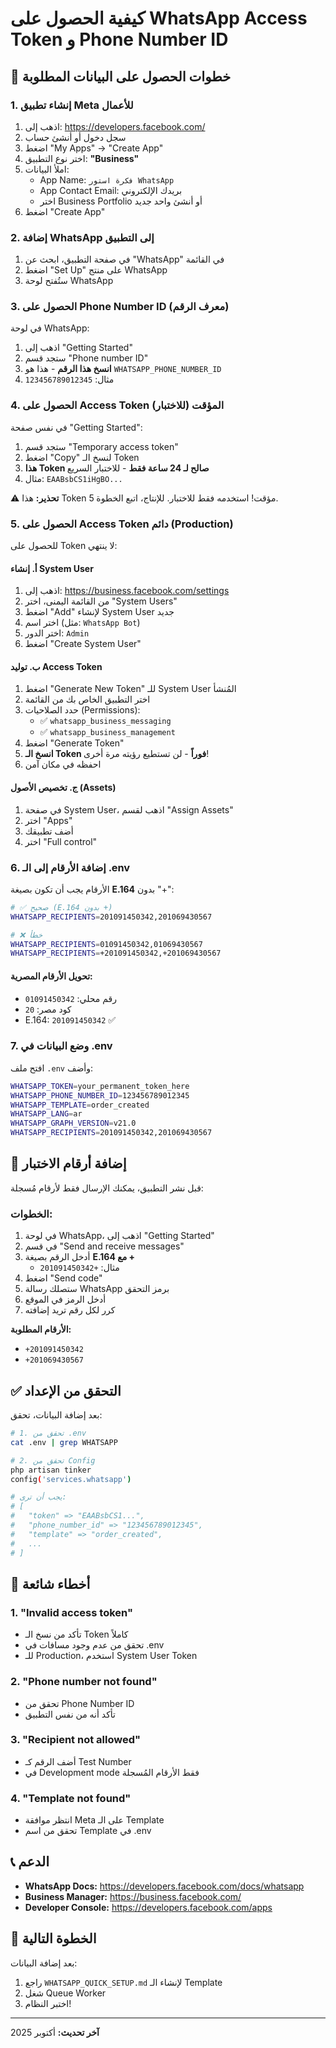 # كيفية الحصول على WhatsApp Access Token و Phone Number ID

## 🔑 خطوات الحصول على البيانات المطلوبة

### 1. إنشاء تطبيق Meta للأعمال

1. اذهب إلى: https://developers.facebook.com/
2. سجل دخول أو أنشئ حساب
3. اضغط "My Apps" → "Create App"
4. اختر نوع التطبيق: **"Business"**
5. املأ البيانات:
   - App Name: `فكرة استور WhatsApp`
   - App Contact Email: بريدك الإلكتروني
   - اختر Business Portfolio أو أنشئ واحد جديد
6. اضغط "Create App"

### 2. إضافة WhatsApp إلى التطبيق

1. في صفحة التطبيق، ابحث عن "WhatsApp" في القائمة
2. اضغط "Set Up" على منتج WhatsApp
3. ستُفتح لوحة WhatsApp

### 3. الحصول على Phone Number ID (معرف الرقم)

في لوحة WhatsApp:

1. اذهب إلى "Getting Started"
2. ستجد قسم "Phone number ID"
3. **انسخ هذا الرقم** - هذا هو `WHATSAPP_PHONE_NUMBER_ID`
4. مثال: `123456789012345`

### 4. الحصول على Access Token المؤقت (للاختبار)

في نفس صفحة "Getting Started":

1. ستجد قسم "Temporary access token"
2. اضغط "Copy" لنسخ الـ Token
3. **هذا Token صالح لـ 24 ساعة فقط** - للاختبار السريع
4. مثال: `EAABsbCS1iHgBO...`

⚠️ **تحذير:** هذا Token مؤقت! استخدمه فقط للاختبار. للإنتاج، اتبع الخطوة 5.

### 5. الحصول على Access Token دائم (Production)

للحصول على Token لا ينتهي:

#### أ. إنشاء System User

1. اذهب إلى: https://business.facebook.com/settings
2. من القائمة اليمنى، اختر "System Users"
3. اضغط "Add" لإنشاء System User جديد
4. اختر اسم (مثل: `WhatsApp Bot`)
5. اختر الدور: `Admin`
6. اضغط "Create System User"

#### ب. توليد Access Token

1. اضغط "Generate New Token" للـ System User المُنشأ
2. اختر التطبيق الخاص بك من القائمة
3. حدد الصلاحيات (Permissions):
   - ✅ `whatsapp_business_messaging`
   - ✅ `whatsapp_business_management`
4. اضغط "Generate Token"
5. **انسخ الـ Token فوراً** - لن تستطيع رؤيته مرة أخرى!
6. احفظه في مكان آمن

#### ج. تخصيص الأصول (Assets)

1. في صفحة System User، اذهب لقسم "Assign Assets"
2. اختر "Apps"
3. أضف تطبيقك
4. اختر "Full control"

### 6. إضافة الأرقام إلى الـ .env

الأرقام يجب أن تكون بصيغة **E.164** بدون "+":

```bash
# ✅ صحيح (E.164 بدون +)
WHATSAPP_RECIPIENTS=201091450342,201069430567

# ❌ خطأ
WHATSAPP_RECIPIENTS=01091450342,01069430567
WHATSAPP_RECIPIENTS=+201091450342,+201069430567
```

#### تحويل الأرقام المصرية:

- رقم محلي: `01091450342`
- كود مصر: `20`
- E.164: `201091450342` ✅

### 7. وضع البيانات في .env

افتح ملف `.env` وأضف:

```bash
WHATSAPP_TOKEN=your_permanent_token_here
WHATSAPP_PHONE_NUMBER_ID=123456789012345
WHATSAPP_TEMPLATE=order_created
WHATSAPP_LANG=ar
WHATSAPP_GRAPH_VERSION=v21.0
WHATSAPP_RECIPIENTS=201091450342,201069430567
```

## 🧪 إضافة أرقام الاختبار

قبل نشر التطبيق، يمكنك الإرسال فقط لأرقام مُسجلة:

### الخطوات:

1. في لوحة WhatsApp، اذهب إلى "Getting Started"
2. في قسم "Send and receive messages"
3. أدخل الرقم بصيغة **E.164 مع +**
   - مثال: `+201091450342`
4. اضغط "Send code"
5. ستصلك رسالة WhatsApp برمز التحقق
6. أدخل الرمز في الموقع
7. كرر لكل رقم تريد إضافته

**الأرقام المطلوبة:**
- `+201091450342`
- `+201069430567`

## ✅ التحقق من الإعداد

بعد إضافة البيانات، تحقق:

```bash
# 1. تحقق من .env
cat .env | grep WHATSAPP

# 2. تحقق من Config
php artisan tinker
config('services.whatsapp')

# يجب أن ترى:
# [
#   "token" => "EAABsbCS1...",
#   "phone_number_id" => "123456789012345",
#   "template" => "order_created",
#   ...
# ]
```

## 🚨 أخطاء شائعة

### 1. "Invalid access token"
- تأكد من نسخ الـ Token كاملاً
- تحقق من عدم وجود مسافات في .env
- للـ Production، استخدم System User Token

### 2. "Phone number not found"
- تحقق من Phone Number ID
- تأكد أنه من نفس التطبيق

### 3. "Recipient not allowed"
- أضف الرقم كـ Test Number
- في Development mode فقط الأرقام المُسجلة

### 4. "Template not found"
- انتظر موافقة Meta على الـ Template
- تحقق من اسم Template في .env

## 📞 الدعم

- **WhatsApp Docs:** https://developers.facebook.com/docs/whatsapp
- **Business Manager:** https://business.facebook.com/
- **Developer Console:** https://developers.facebook.com/apps

## 🎉 الخطوة التالية

بعد إضافة البيانات:
1. راجع `WHATSAPP_QUICK_SETUP.md` لإنشاء الـ Template
2. شغل Queue Worker
3. اختبر النظام!

---

**آخر تحديث:** أكتوبر 2025
